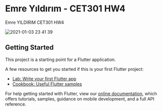 # Emre Yıldırım - CET301 HW4

Emre YILDIRIM CET301 HW4

![2021-01-03 23 41 39](https://user-images.githubusercontent.com/44210684/103488615-19477c00-4e1f-11eb-9750-a0a5f2d0b244.gif)

## Getting Started

This project is a starting point for a Flutter application.

A few resources to get you started if this is your first Flutter project:

- [Lab: Write your first Flutter app](https://flutter.dev/docs/get-started/codelab)
- [Cookbook: Useful Flutter samples](https://flutter.dev/docs/cookbook)

For help getting started with Flutter, view our
[online documentation](https://flutter.dev/docs), which offers tutorials,
samples, guidance on mobile development, and a full API reference.
